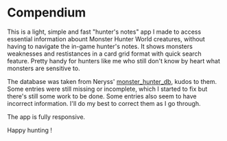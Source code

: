 # Compendium

This is a light, simple and fast "hunter's notes" app I made to access essential information abount Monster Hunter World creatures, without having to navigate the in-game hunter's notes. It shows monsters weaknesses and restistances in a card grid format with quick search feature. Pretty handy for hunters like me who still don't know by heart what monsters are sensitive to.

The database was taken from Neryss' [monster_hunter_db](https://github.com/Neryss/monster_hunter_db), kudos to them. Some entries were still missing or incomplete, which I started to fix but there's still some work to be done. Some entries also seem to have incorrect information. I'll do my best to correct them as I go through.

The app is fully responsive.

Happy hunting !
